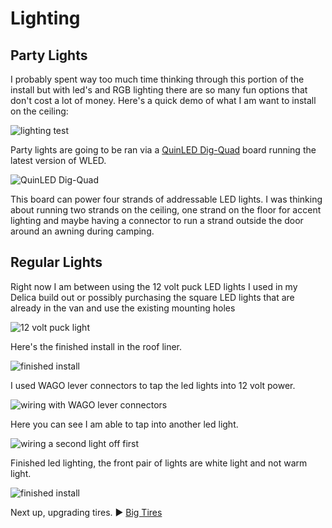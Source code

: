 # Lighting

## Party Lights

I probably spent way too much time thinking through this portion of the install but with led's and RGB lighting there are so many fun options that don't cost a lot of money. Here's a quick demo of what I am want to install on the ceiling:

![lighting test](assets/lighting.gif)

Party lights are going to be ran via a [QuinLED Dig-Quad](https://quinled.info/pre-assembled-quinled-dig-quad/) board running the latest version of WLED.

![QuinLED Dig-Quad](assets/lighting-01.png)

This board can power four strands of addressable LED lights. I was thinking about running two strands on the ceiling, one strand on the floor for accent lighting and maybe having a connector to run a strand outside the door around an awning during camping.

## Regular Lights

Right now I am between using the 12 volt puck LED lights I used in my Delica build out or possibly purchasing the square LED lights that are already in the van and use the existing mounting holes

![12 volt puck light](assets/lighting-02.jpg)

Here's the finished install in the roof liner.

![finished install](assets/lighting-04.JPG)

I used WAGO lever connectors to tap the led lights into 12 volt power.

![wiring with WAGO lever connectors](assets/lighting-05.JPG)

Here you can see I am able to tap into another led light.

![wiring a second light off first](assets/lighting-06.JPG)

Finished led lighting, the front pair of lights are white light and not warm light.

![finished install](assets/lighting-07.JPG)

Next up, upgrading tires. :arrow_forward: [Big Tires](tires.md)